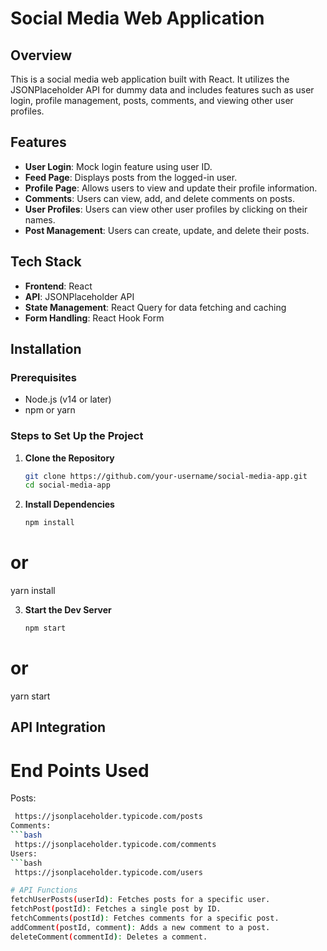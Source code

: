 # Social Media Web Application

## Overview

This is a social media web application built with React. It utilizes the JSONPlaceholder API for dummy data and includes features such as user login, profile management, posts, comments, and viewing other user profiles.

## Features

- **User Login**: Mock login feature using user ID.
- **Feed Page**: Displays posts from the logged-in user.
- **Profile Page**: Allows users to view and update their profile information.
- **Comments**: Users can view, add, and delete comments on posts.
- **User Profiles**: Users can view other user profiles by clicking on their names.
- **Post Management**: Users can create, update, and delete their posts.

## Tech Stack

- **Frontend**: React
- **API**: JSONPlaceholder API
- **State Management**: React Query for data fetching and caching
- **Form Handling**: React Hook Form

## Installation

### Prerequisites

- Node.js (v14 or later)
- npm or yarn

### Steps to Set Up the Project

1. **Clone the Repository**

   ```bash
   git clone https://github.com/your-username/social-media-app.git
   cd social-media-app

2. **Install Dependencies**

   ```bash
   npm install
# or
   yarn install

3. **Start the Dev Server**
   ```bash
   npm start
# or
   yarn start

## API Integration
   # End Points Used
   Posts:
   ```bash
    https://jsonplaceholder.typicode.com/posts
   Comments:
   ```bash
    https://jsonplaceholder.typicode.com/comments
   Users:
   ```bash 
    https://jsonplaceholder.typicode.com/users

   # API Functions
fetchUserPosts(userId): Fetches posts for a specific user.
fetchPost(postId): Fetches a single post by ID.
fetchComments(postId): Fetches comments for a specific post.
addComment(postId, comment): Adds a new comment to a post.
deleteComment(commentId): Deletes a comment. 
